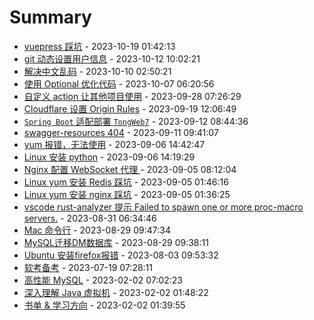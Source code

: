 # Summary

- [vuepress 踩坑](https://github.com/zhangwt-cn/notes/issues/25) - 2023-10-19 01:42:13
- [git 动态设置用户信息](https://github.com/zhangwt-cn/notes/issues/21) - 2023-10-12 10:02:21
- [解决中文乱码](https://github.com/zhangwt-cn/notes/issues/20) - 2023-10-10 02:50:21
- [使用 Optional 优化代码](https://github.com/zhangwt-cn/notes/issues/19) - 2023-10-07 06:20:56
- [自定义 action 让其他项目使用](https://github.com/zhangwt-cn/notes/issues/18) - 2023-09-28 07:26:29
- [Cloudflare 设置 Origin Rules](https://github.com/zhangwt-cn/notes/issues/16) - 2023-09-19 12:06:49
- [`Spring Boot` 适配部署 `TongWeb7`](https://github.com/zhangwt-cn/notes/issues/15) - 2023-09-12 08:44:36
- [swagger-resources 404](https://github.com/zhangwt-cn/notes/issues/14) - 2023-09-11 09:41:07
- [yum 报错，无法使用](https://github.com/zhangwt-cn/notes/issues/13) - 2023-09-06 14:42:47
- [Linux 安装 python](https://github.com/zhangwt-cn/notes/issues/12) - 2023-09-06 14:19:29
- [Nginx 配置 WebSocket 代理 ](https://github.com/zhangwt-cn/notes/issues/11) - 2023-09-05 08:12:04
- [Linux yum 安装 Redis 踩坑](https://github.com/zhangwt-cn/notes/issues/10) - 2023-09-05 01:46:16
- [Linux yum 安装 nginx 踩坑](https://github.com/zhangwt-cn/notes/issues/9) - 2023-09-05 01:36:25
- [vscode rust-analyzer 提示 Failed to spawn one or more proc-macro servers.](https://github.com/zhangwt-cn/notes/issues/8) - 2023-08-31 06:34:46
- [Mac 命令行](https://github.com/zhangwt-cn/notes/issues/7) - 2023-08-29 09:47:34
- [MySQL迁移DM数据库](https://github.com/zhangwt-cn/notes/issues/6) - 2023-08-29 09:38:11
- [Ubuntu 安装firefox报错](https://github.com/zhangwt-cn/notes/issues/5) - 2023-08-03 09:53:32
- [软考备考](https://github.com/zhangwt-cn/notes/issues/4) - 2023-07-19 07:28:11
- [高性能 MySQL](https://github.com/zhangwt-cn/notes/issues/1) - 2023-02-02 07:02:23
- [深入理解 Java 虚拟机](https://github.com/zhangwt-cn/notes/issues/2) - 2023-02-02 01:48:22
- [书单 & 学习方向](https://github.com/zhangwt-cn/notes/issues/3) - 2023-02-02 01:39:55
